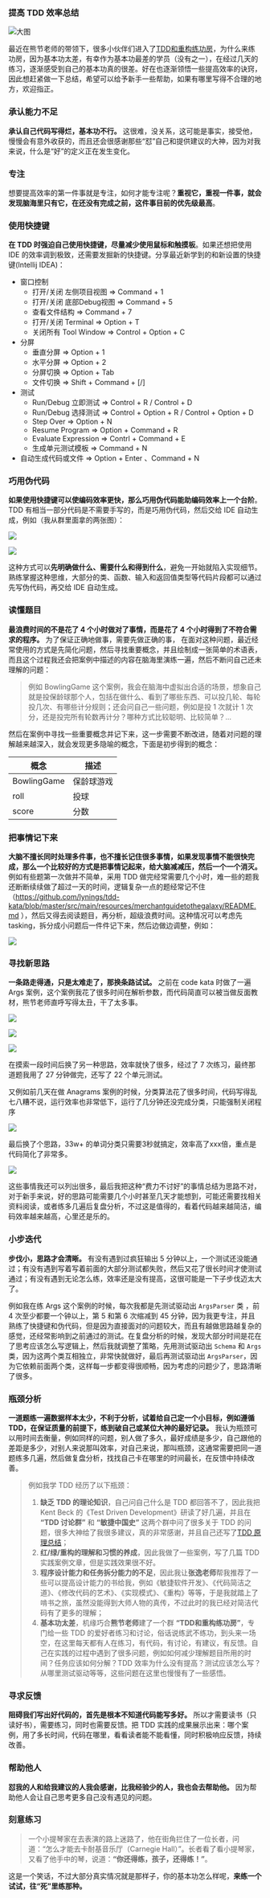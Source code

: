 ### 提高 TDD 效率总结

![大图](picture.jpeg)

最近在熊节老师的带领下，很多小伙伴们进入了[TDD和重构练功房](https://mp.weixin.qq.com/s/y4wqiT1JrkzR3MVfLA1FqQ)，为什么来练功房，因为基本功太差，有幸作为基本功最差的学员（没有之一），在经过几天的练习，逐渐感受到自己的基本功真的很差。好在也逐渐领悟一些提高效率的诀窍，因此想赶紧做一下总结，希望可以给予新手一些帮助，如果有哪里写得不合理的地方，欢迎指正。

### 承认能力不足
**承认自己代码写得烂，基本功不行。** 这很难，没关系，这可能是事实，接受他，慢慢会有意外收获的，而且还会很感谢那些“怼”自己和提供建议的大神，因为对我来说，什么是“好”的定义正在发生变化。

### 专注
想要提高效率的第一件事就是专注，如何才能专注呢？**重视它，重视一件事，就会发现脑海里只有它，在还没有完成之前，这件事目前的优先级最高**。

### 使用快捷键
**在 TDD 时强迫自己使用快捷键，尽量减少使用鼠标和触摸板**。如果还想把使用 IDE 的效率调到极致，还需要发掘新的快捷键。分享最近新学到的和新设置的快捷键(Intellij IDEA)：

- 窗口控制
    - 打开/关闭 左侧项目视图 => Command + 1
    - 打开/关闭 底部Debug视图 => Command + 5
    - 查看文件结构 => Command + 7
    - 打开/关闭 Terminal => Option + T
    - 关闭所有 Tool Window => Control + Option + C
- 分屏
    - 垂直分屏 => Option + 1
    - 水平分屏 => Option + 2
    - 分屏切换 => Option + Tab
    - 文件切换 => Shift + Command + [/]
- 测试
    - Run/Debug 立即测试 => Control + R / Control + D 
    - Run/Debug 选择测试 => Control + Option + R / Control + Option + D
    - Step Over => Option + N
    - Resume Program => Option + Command + R
    - Evaluate Expression => Contrl + Command + E
    - 生成单元测试模板 => Command + N
- 自动生成代码或文件 => Option + Enter 、Command + N

### 巧用伪代码
**如果使用快捷键可以使编码效率更快，那么巧用伪代码能助编码效率上一个台阶**。TDD 有相当一部分代码是不需要手写的，而是巧用伪代码，然后交给 IDE 自动生成，例如（我从群里面拿的两张图）：

![](https://user-gold-cdn.xitu.io/2019/4/17/16a2aa80f3d958a7?w=970&h=558&f=png&s=373105)

![](https://user-gold-cdn.xitu.io/2019/4/17/16a2aa82bb4c9331?w=582&h=242&f=png&s=98425)

这种方式可以**先明确做什么、需要什么和得到什么**，避免一开始就陷入实现细节。熟练掌握这种思维，大部分的类、函数、输入和返回值类型等代码片段都可以通过先写伪代码，再交给 IDE 自动生成。

### 读懂题目
**最浪费时间的不是花了 4 个小时做对了事情，而是花了 4 个小时得到了不符合需求的程序。** 为了保证正确地做事，需要先做正确的事， 在面对这种问题，最近经常使用的方式是先简化问题，然后寻找重要概念，并且绘制成一张简单的术语表，而且这个过程我还会把案例中描述的内容在脑海里演练一遍，然后不断问自己还未理解的问题：
> 例如 BowlingGame 这个案例，我会在脑海中虚拟出合适的场景，想象自己就是投保龄球那个人，包括在做什么、看到了哪些东西、可以投几轮、每轮投几次、有哪些计分规则；还会问自己一些问题，例如是投 1 次就计 1 次分，还是投完所有轮数再计分？哪种方式比较聪明、比较简单？...

然后在案例中寻找一些重要概念并记下来，这一步需要不断改进，随着对问题的理解越来越深入，就会发现更多隐喻的概念，下面是初步得到的概念：

|概念|描述|
|----|----|
|BowlingGame|保龄球游戏|
|roll| 投球|
|score|分数|

### 把事情记下来
**大脑不擅长同时处理多件事，也不擅长记住很多事情，如果发现事情不能很快完成，那么一个比较好的方式是把事情记起来，给大脑减减压，然后一个一个消灭。** 例如有些题第一次做并不简单，采用 TDD 做完经常需要几个小时，难一些的题我还断断续续做了超过一天的时间，逻辑复杂一点的题经常记不住（https://github.com/lynings/tdd-kata/blob/master/src/main/resources/merchantguidetothegalaxy/README.md ），然后又得去阅读题目，再分析，超级浪费时间。这种情况可以考虑先 tasking，拆分成小问题后一件件记下来，然后边做边调整，例如：

![](https://user-gold-cdn.xitu.io/2019/4/17/16a2a038d174652c?w=1184&h=1244&f=png&s=298467)

### 寻找新思路
**一条路走得通，只是太难走了，那换条路试试。** 之前在 code kata 时做了一遍 Args 案例，这个案例我花了很多时间在解析参数，而代码简直可以被当做反面教材，熊节老师直呼写得太丑，干了太多事。

![](https://user-gold-cdn.xitu.io/2019/4/17/16a29de6765e7b9e?w=1080&h=178&f=png&s=37815)

![](https://user-gold-cdn.xitu.io/2019/4/17/16a29e21632acf46?w=1084&h=282&f=png&s=46123)

![](https://user-gold-cdn.xitu.io/2019/4/17/16a29de1fd73bc8a?w=1080&h=2244&f=png&s=1039145)

在摸索一段时间后换了另一种思路，效率就快了很多，经过了 7 次练习，最终那道题我用了 27 分钟做完，还写了 22 个单元测试。

又例如前几天在做 Anagrams 案例的时候，分类算法花了很多时间，代码写得乱七八糟不说，运行效率也非常低下，运行了几分钟还没完成分类，只能强制关闭程序

![](https://user-gold-cdn.xitu.io/2019/4/17/16a29ea55c1ca0cf?w=1466&h=1316&f=png&s=274748)

最后换了个思路，33w+ 的单词分类只需要3秒就搞定，效率高了xxx倍，重点是代码简化了非常多。

![](https://user-gold-cdn.xitu.io/2019/4/17/16a29ed7caaebe50?w=956&h=616&f=png&s=88567)

这些事情我还可以列出很多，最后我把这种“费力不讨好”的事情总结为思路不对，对于新手来说，好的思路可能需要几个小时甚至几天才能想到，可能还需要找相关资料阅读，或者练多几遍后复盘分析，不过这是值得的，看着代码越来越简洁，编码效率越来越高，心里还是乐的。

### 小步迭代
**步伐小，思路才会清晰。**
有没有遇到过疯狂输出 5 分钟以上，一个测试还没能通过；有没有遇到写着写着前面的大部分测试都失败，然后又花了很长时间才使测试通过；有没有遇到无论怎么练，效率还是没有提高，这很可能是一下子步伐迈太大了。

例如我在练 Args 这个案例的时候，每次我都是先测试驱动出 `ArgsParser` 类 ，前 4 次至少都要一个钟以上，第 5 和第 6 次缩减到 45 分钟，因为我更专注，并且熟练了快捷键和伪代码，但是因为直接面对的问题较大，而且有越做思路越复杂的感觉，还经常影响到之前通过的测试。在复盘分析的时候，发现大部分时间是花在了思考应该怎么写逻辑上，然后我就调整了策略，先用测试驱动出 `Schema` 和 `Args` 类，因为这两个类互相独立，非常快就做好，最后再测试驱动出 `ArgsParser`，因为它依赖前面两个类，这样每一步都变得很顺畅，因为考虑的问题少了，思路清晰了很多。

### 瓶颈分析
**一道题练一遍数据样本太少，不利于分析，试着给自己定一个小目标，例如遵循 TDD，在保证质量的前提下，练到破自己或某位大神的最好记录。** 我认为瓶颈可以用时间去衡量，例如同样的问题，别人做了多久，最好成绩是多少，自己跟他的差距是多少，对别人来说那叫效率，对自己来说，那叫瓶颈，这通常需要把同一道题练多几遍，然后做复盘分析，找找自己卡在哪里的时间最长，在反馈中持续改善。
> 例如我学 TDD 经历了以下瓶颈：
>1. **缺乏 TDD 的理论知识**，自己问自己什么是 TDD 都回答不了，因此我把 Kent Beck 的《Test Driven Development》研读了好几遍，并且在 **“TDD 讨论群”** 和 **“敏捷中国史”** 这两个群中问了很多关于 TDD 的问题，很多大神给了我很多建议，真的非常感谢，并且自己还写了[TDD 原理总结](https://mp.weixin.qq.com/s/CYHshxaMtffmHms91LExnA)；
>2. **红/绿/重构的理解和习惯的养成**，因此我做了一些案例，写了几篇 TDD 实践案例文章，但是实践效果很不好。
> 3. **程序设计能力和任务拆分能力的不足**，因此我让**张逸老师**帮我推荐了一些可以提高设计能力的书给我，例如《敏捷软件开发》、《代码简洁之道》、《修改代码的艺术》、《实现模式》、《重构》等等，于是我就踏上了啃书之旅，虽然没能得到大师人物的真传，不过此时的我已经对简洁代码有了更多的理解；
> 4. **基本功太差**，机缘巧合**熊节老师**建了一个群 **“TDD和重构练功房”**，专门给一些 TDD 的爱好者练习和讨论，俗话说练武不练功，到头来一场空，在这里每天都有人在练习，有代码，有讨论，有建议，有反馈。自己在实践的过程中遇到了很多问题，例如如何减少理解题目所用的时间？任务应该如何分解？TDD 效率为什么没有提高？测试应该怎么写？从哪里测试驱动等等，这些问题在这里也慢慢有了一些感悟。

### 寻求反馈
**阻碍我们写出好代码的，首先是根本不知道代码能写多好。** 所以才需要读书（只读好书），需要练习，同时也需要反馈。把 TDD 实践的成果展示出来：哪个案例，用了多长时间，代码在哪里，看看读者能不能看懂，同时积极响应反馈，持续改善。

### 帮助他人
**怼我的人和给我建议的人我会感谢，比我经验少的人，我也会去帮助他。** 因为帮助他人会让自己思考更多自己没有遇见的问题。

### 刻意练习
> 一个小提琴家在去表演的路上迷路了，他在街角拦住了一位长者，问道：“怎么才能去卡耐基音乐厅（Carnegie Hall）”。长者看了看小提琴家，又看了他手中的琴，说道：**“你还得练，孩子，还得练！”**。

这是一个笑话，不过大部分真实情况就是那样子，你的基本功怎么样呢，**来练一个试试，往“死”里练那种。**